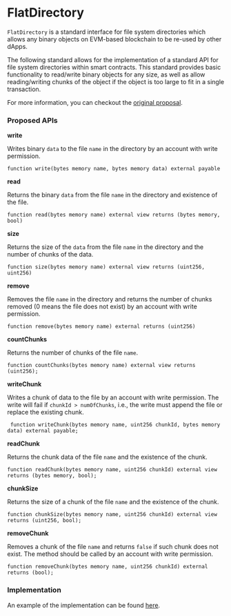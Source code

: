 # FlatDirectory

`FlatDirectory` is a standard interface for file system directories which allows any binary objects on EVM-based blockchain to be re-used by other dApps.

The following standard allows for the implementation of a standard API for file system directories within smart contracts. This standard provides basic functionality to read/write binary objects for any size, as well as allow reading/writing chunks of the object if the object is too large to fit in a single transaction.

For more information, you can checkout the [original proposal](https://github.com/ethstorage/W3IPs/blob/main/W3IPS/w3ip-3.md).

### Proposed APIs

**write**

Writes binary `data` to the file `name` in the directory by an account with write permission.

```
function write(bytes memory name, bytes memory data) external payable
```

**read**

Returns the binary `data` from the file `name` in the directory and existence of the file.

```
function read(bytes memory name) external view returns (bytes memory, bool)
```

**size**

Returns the size of the `data` from the file `name` in the directory and the number of chunks of the data.

```
function size(bytes memory name) external view returns (uint256, uint256)
```

**remove**

Removes the file `name` in the directory and returns the number of chunks removed (0 means the file does not exist) by an account with write permission.

```
function remove(bytes memory name) external returns (uint256)
```

**countChunks**

Returns the number of chunks of the file `name`.

```
function countChunks(bytes memory name) external view returns (uint256);
```

**writeChunk**

Writes a chunk of data to the file by an account with write permission. The write will fail if `chunkId > numOfChunks`, i.e., the write must append the file or replace the existing chunk.

```
 function writeChunk(bytes memory name, uint256 chunkId, bytes memory data) external payable;
```

**readChunk**

Returns the chunk data of the file `name` and the existence of the chunk.

```
function readChunk(bytes memory name, uint256 chunkId) external view returns (bytes memory, bool);
```

**chunkSize**

Returns the size of a chunk of the file `name` and the existence of the chunk.

```
function chunkSize(bytes memory name, uint256 chunkId) external view returns (uint256, bool);
```

**removeChunk**

Removes a chunk of the file `name` and returns `false` if such chunk does not exist. The method should be called by an account with write permission.

```
function removeChunk(bytes memory name, uint256 chunkId) external returns (bool);
```

### Implementation

An example of the implementation can be found [here](https://github.com/ethstorage/evm-large-storage/blob/main/contracts/examples/FlatDirectory.sol).&#x20;

